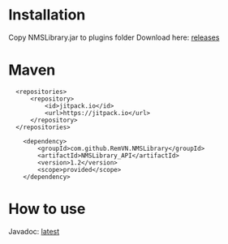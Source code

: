 
# Installation
Copy NMSLibrary.jar to plugins folder 
Download here: [releases](https://github.com/RemVN/NMSLibrary/releases)
# Maven

  ```markup
	<repositories>
		<repository>
		    <id>jitpack.io</id>
		    <url>https://jitpack.io</url>
		</repository>
	</repositories>
```

```markup
	<dependency>
	    <groupId>com.github.RemVN.NMSLibrary</groupId>
	    <artifactId>NMSLibrary_API</artifactId>
	    <version>1.2</version>
  		<scope>provided</scope>
	</dependency>
```

# How to use 
Javadoc: [latest](https://jitpack.io/com/github/USER/REPO/latest/javadoc/)
